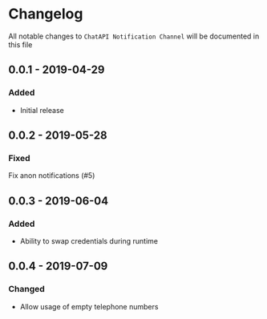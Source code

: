 # Changelog

All notable changes to `ChatAPI Notification Channel` will be documented in this file

## 0.0.1 - 2019-04-29
### Added
- Initial release

## 0.0.2 - 2019-05-28
### Fixed
Fix anon notifications (#5)

## 0.0.3 - 2019-06-04
### Added
- Ability to swap credentials during runtime


## 0.0.4 - 2019-07-09
### Changed
- Allow usage of empty telephone numbers